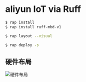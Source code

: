 # aliyun IoT via Ruff

```bash
$ rap install
$ rap install ruff-mbd-v1

$ rap layout --visual

$ rap deploy -s
```

## 硬件布局
![硬件布局](https://github.com/iot-blog/aliyun-iot-environment-monitor/raw/master/aliyun-iot-ruff-client/ruff-layout.png)
